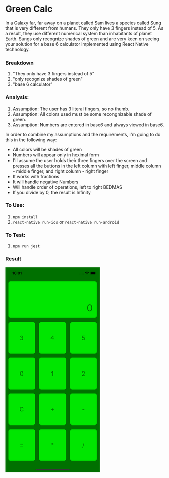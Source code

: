 # Green Calc

In a Galaxy far, far away on a planet called Sam lives a species called Sung that is very
different from humans. They only have 3 fingers instead of 5. As a result, they use different
numerical system than inhabitants of planet Earth. Sungs only recognize shades of green
and are very keen on seeing your solution for a base 6 calculator implemented using React
Native technology.

### Breakdown

1. "They only have 3 fingers instead of 5"
2. "only recognize shades of green"
3. "base 6 calculator"

### Analysis:

1. Assumption: The user has 3 literal fingers, so no thumb.
2. Assumption: All colors used must be some recongnizable shade of green.
3. Assumption: Numbers are entered in base6 and always viewed in base6.

In order to combine my assumptions and the requirements, I'm going to do this in the following way:
- All colors will be shades of green
- Numbers will appear only in heximal form
- I'll assume the user holds their three fingers over the screen and presses all the buttons in the left column with left finger, middle column - middle finger, and right column - right finger
- It works with fractions
- It will handle negative Numbers
- Will handle order of operations, left to right BEDMAS
- If you divide by 0, the result is Infinity

### To Use:

1. `npm install`
2. `react-native run-ios` or `react-native run-android`

### To Test:

1. `npm run jest`

### Result
<img src="https://github.com/suark/greencalc/blob/master/screenshot.png" width="300px">
